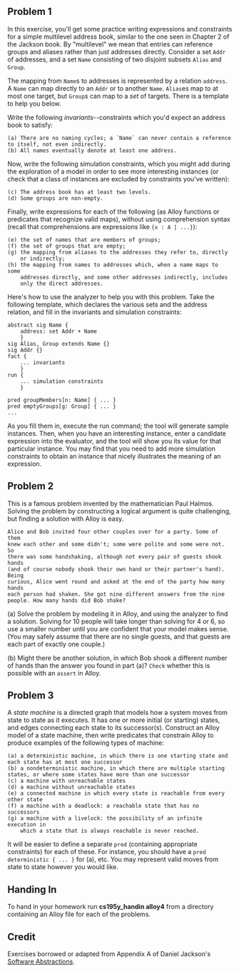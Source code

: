 ## Problem 1

In this exercise, you'll get some practice writing expressions and constraints
for a simple multilevel address book, similar to the one seen in Chapter 2 of
the Jackson book. By "multilevel" we mean that entries can reference groups
and aliases rather than just addresses directly.  Consider a set `Addr` of
addresses, and a set `Name` consisting of two disjoint subsets `Alias` and
`Group`.

The mapping from `Name`s to addresses is represented by a relation `address`.
A `Name` can map directly to an `Addr` or to another `Name`. `Alias`es
map to at most one target, but `Group`s can map to a *set* of targets.
There is a template to help you below.

Write the following *invariants*--constraints which you'd expect an address book to 
satisfy:

	(a) There are no naming cycles; a `Name` can never contain a reference to itself, not even indirectly.
	(b) All names eventually denote at least one address.
	
Now, write the following simulation constraints, which you might add during
the exploration of a model in order to see more interesting instances (or
check that a class of instances are excluded by constraints you've written):

	(c) The address book has at least two levels. 
	(d) Some groups are non-empty.
	
Finally, write expressions for each of the following (as Alloy functions or predicates that recognize valid maps), 
without using comprehension syntax (recall that comprehensions are 
expressions like `{x : A | ...}`):

	(e) the set of names that are members of groups;
	(f) the set of groups that are empty;
	(g) the mapping from aliases to the addresses they refer to, directly 
		or indirectly;
	(h) the mapping from names to addresses which, when a name maps to some
		addresses directly, and some other addresses indirectly, includes 
		only the direct addresses.

Here's how to use the analyzer to help you with this problem. Take the 
following template, which declares the various sets and the address relation,
and fill in the invariants and simulation constraints:

	abstract sig Name { 
		address: set Addr + Name 
		}
	sig Alias, Group extends Name {} 
	sig Addr {}
	fact {
		... invariants 
		}
	run {
		... simulation constraints 	
		}

	pred groupMembers[n: Name] { ... }
	pred emptyGroups[g: Group] { ... }
	...  


As you fill them in, execute the run command; the tool will generate sample
instances. Then, when you have an interesting instance, enter a candidate 
expression into the evaluator, and the tool will show you its value for that 
particular instance. You may find that you need to add more simulation 
constraints to obtain an instance that nicely illustrates the meaning of an 
expression.


## Problem 2

This is a famous problem invented by the mathematician Paul Halmos. Solving 
the problem by constructing a logical argument is quite challenging, but 
finding a solution with Alloy is easy.

	Alice and Bob invited four other couples over for a party. Some of them 
	knew each other and some didn't; some were polite and some were not. So 
	there was some handshaking, although not every pair of guests shook hands 
	(and of course nobody shook their own hand or their partner's hand). Being 
	curious, Alice went round and asked at the end of the party how many hands
	each person had shaken. She got nine different answers from the nine 
	people. How many hands did Bob shake?

(a) Solve the problem by modeling it in Alloy, and using the analyzer to find
	a solution. Solving for 10 people will take longer than solving for 4 or
	6, so use a smaller number until you are confident that your model makes
	sense. (You may safely assume that there are no single guests, and that
	guests are each part of exactly one couple.)

(b) Might there be another solution, in which Bob shook a different number of
	hands than the answer you found in part (a)? `Check` whether this is
	possible with an `assert` in Alloy.


## Problem 3

A *state machine* is a directed graph that models how a system moves from
state to state as it executes. It has one or more initial (or starting)
states, and edges connecting each state to its successor(s).
Construct an Alloy model of a state machine, then write predicates that constrain
Alloy to produce examples of the following types of machine: 

	(a) a deterministic machine, in which there is one starting state and each state has at most one successor
	(b) a nondeterministic machine, in which there are multiple starting states, or where some states have more than one successor
	(c) a machine with unreachable states
	(d) a machine without unreachable states
	(e) a connected machine in which every state is reachable from every other state
	(f) a machine with a deadlock: a reachable state that has no successors
	(g) a machine with a livelock: the possibility of an infinite execution in
		which a state that is always reachable is never reached.

It will be easier to define a separate `pred` (containing appropriate
constraints) for each of these. For instance, you should have a `pred
deterministic { ... }` for (a), etc. You may represent valid moves 
from state to state however you would like.
	
## Handing In
 To hand in your homework run __cs195y_handin alloy4__ from a directory 
 containing an Alloy file for each of the problems.

## Credit
Exercises borrowed or adapted from Appendix A of Daniel Jackson's [Software Abstractions](http://mitpress.mit.edu/books/software-abstractions).
